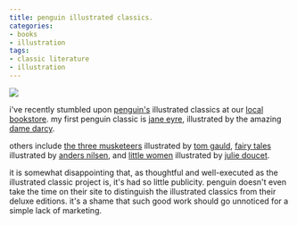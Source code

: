 ```yaml
---
title: penguin illustrated classics.
categories:
- books
- illustration
tags:
- classic literature
- illustration
---
```


![](/blog/old-uploads/2008/10/penguin.jpg)

i've recently stumbled upon [penguin's](http://us.penguingroup.com/) illustrated classics at our  [local bookstore](http://www.yelp.com/biz/bailey-coy-books-seattle). my first penguin classic is [jane eyre](http://www.amazon.com/gp/product/0142005142/), illustrated by the amazing [dame darcy](http://www.damedarcy.com/).

others include [the three musketeers](http://www.amazon.com/Three-Musketeers-Penguin-Classics-Deluxe/dp/0143105000/) illustrated by [tom gauld](http://www.cabanonpress.com/), [fairy tales](http://www.amazon.com/Fairy-Tales-Penguin-Classics-Deluxe/dp/0143039520/) illustrated by [anders nilsen](http://www.margomitchell.com/thc/an.htm), and [little women](http://www.amazon.com/Little-Women-Penguin-Classics-Deluxe/dp/0143105019/) illustrated by [julie doucet](http://www.juliedoucet.net/).

it is somewhat disappointing that, as thoughtful and well-executed as the illustrated classic project is, it's had so little publicity. penguin doesn't even take the time on their site to distinguish the illustrated classics from their deluxe editions. it's a shame that such good work should go unnoticed for a simple lack of marketing.
